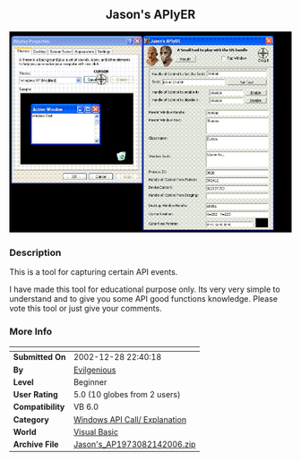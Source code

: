 ﻿<div align="center">

## Jason's APIyER

<img src="PIC2006214550566830.GIF">
</div>

### Description

This is a tool for capturing certain API events.

I have made this tool for educational purpose only. Its very very simple to understand and to give you some API good functions knowledge. Please vote this tool or just give your comments.
 
### More Info
 


<span>             |<span>
---                |---
**Submitted On**   |2002-12-28 22:40:18
**By**             |[Evilgenious](https://github.com/Planet-Source-Code/PSCIndex/blob/master/ByAuthor/evilgenious.md)
**Level**          |Beginner
**User Rating**    |5.0 (10 globes from 2 users)
**Compatibility**  |VB 6\.0
**Category**       |[Windows API Call/ Explanation](https://github.com/Planet-Source-Code/PSCIndex/blob/master/ByCategory/windows-api-call-explanation__1-39.md)
**World**          |[Visual Basic](https://github.com/Planet-Source-Code/PSCIndex/blob/master/ByWorld/visual-basic.md)
**Archive File**   |[Jason's\_AP1973082142006\.zip](https://github.com/Planet-Source-Code/evilgenious-jason-s-apiyer__1-64326/archive/master.zip)








